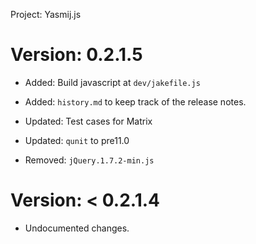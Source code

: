 Project: Yasmij.js

# Version: 0.2.1.5
- Added: Build javascript at `dev/jakefile.js`
- Added: `history.md` to keep track of the release notes.

- Updated: Test cases for Matrix
- Updated: `qunit` to pre11.0

- Removed: `jQuery.1.7.2-min.js`

# Version:  < 0.2.1.4 
- Undocumented changes.